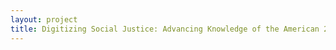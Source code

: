```yaml
--- 
layout: project 
title: Digitizing Social Justice: Advancing Knowledge of the American 20th Century Catholic Social Action Movement
---
```



